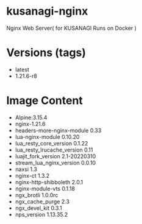 # kusanagi-nginx

Nginx Web Server( for KUSANAGI Runs on Docker )

# Versions (tags)

- latest
- 1.21.6-r8

# Image Content

- Alpine:3.15.4
- nginx-1.21.6
- headers-more-nginx-module 0.33
- lua-nginx-module 0.10.20
- lua_resty_core_version 0.1.22
- lua_resty_lrucache_version 0.11
- luajit_fork_version 2.1-20220310
- stream_lua_nginx_version 0.0.10
- naxsi 1.3
- nginx-ct 1.3.2
- nginx-http-shibboleth 2.0.1
- nginx-module-vts 0.1.18
- ngx_brotli 1.0.0rc
- ngx_cache_purge 2.3
- ngx_devel_kit 0.3.1
- nps_version 1.13.35.2

